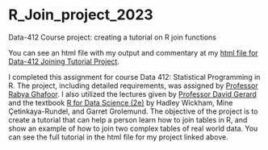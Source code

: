# R_Join_project_2023
Data-412 Course project: creating a tutorial on R join functions

You can see an html file with my output and commentary at my [html file for Data-412 Joining Tutorial Project](https://milesmatthews.github.io/R_Join_project_2023/analysis/Joining_Project.html).

I completed this assignment for course Data 412: Statistical Programming in R. The project, including detailed requirements, was assigned by [Professor Rabya Ghafoor](https://www.american.edu/cas/faculty/rg7212a.cfm). I also utilized the lectures given by [Professor David Gerard](https://www.american.edu/cas/faculty/dgerard.cfm) and the textbook [R for Data Science (2e)](https://r4ds.hadley.nz) by Hadley Wickham, Mine Çetinkaya-Rundel, and Garret Grolemund. The objective of the project is to create a tutorial that can help a person learn how to join tables in R, and show an example of how to join two complex tables of real world data. You can see the full tutorial in the html file for my project linked above. 
